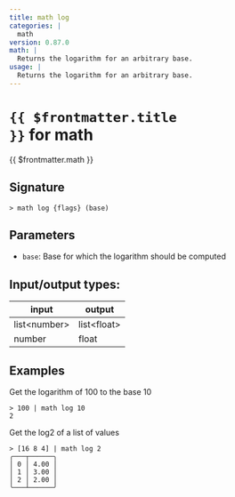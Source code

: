 ```yaml
---
title: math log
categories: |
  math
version: 0.87.0
math: |
  Returns the logarithm for an arbitrary base.
usage: |
  Returns the logarithm for an arbitrary base.
---
```

<!-- This file is automatically generated. Please edit the command in https://github.com/nushell/nushell instead. -->

# <code>{{ $frontmatter.title }}</code> for math

<div class='command-title'>{{ $frontmatter.math }}</div>

## Signature

```> math log {flags} (base)```

## Parameters

 -  `base`: Base for which the logarithm should be computed


## Input/output types:

| input        | output      |
| ------------ | ----------- |
| list\<number\> | list\<float\> |
| number       | float       |
## Examples

Get the logarithm of 100 to the base 10
```nu
> 100 | math log 10
2
```

Get the log2 of a list of values
```nu
> [16 8 4] | math log 2
╭───┬──────╮
│ 0 │ 4.00 │
│ 1 │ 3.00 │
│ 2 │ 2.00 │
╰───┴──────╯

```
